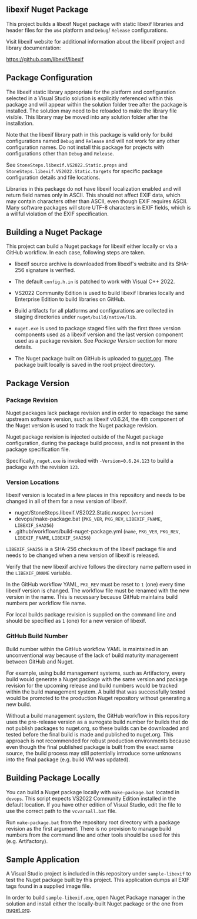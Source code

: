 ## libexif Nuget Package

This project builds a libexif Nuget package with static libexif
libraries and header files  for the `x64` platform and `Debug`/
`Release` configurations.

Visit libexif website for additional information about the libexif
project and library documentation:

https://github.com/libexif/libexif

## Package Configuration

The libexif static library appropriate for the platform and
configuration selected in a Visual Studio solution is explicitly
referenced within this package and will appear within the solution
folder tree after the package is installed. The solution may need
to be reloaded to make the library file visible. This library may
be moved into any solution folder after the installation.

Note that the libexif library path in this package is valid only
for build configurations named `Debug` and `Release` and will
not work for any other configuration names. Do not install this
package for projects with configurations other than `Debug` and
`Release`.

See `StoneSteps.libexif.VS2022.Static.props` and
`StoneSteps.libexif.VS2022.Static.targets`
for specific package configuration details and file locations.

Libraries in this package do not have libexif localization
enabled and will return field names only in ASCII. This should
not affect EXIF data, which may contain characters other than
ASCII, even though EXIF requires ASCII. Many software packages
will store UTF-8 characters in EXIF fields, which is a willful
violation of the EXIF specification.

## Building a Nuget Package

This project can build a Nuget package for libexif either locally
or via a GitHub workflow. In each case, following steps are taken.

  * libexif source archive is downloaded from libexif's website and
    its SHA-256 signature is verified.

  * The default `config.h.in` is patched to work with Visual C++
    2022.

  * VS2022 Community Edition is used to build libexif libraries
    locally and Enterprise Edition to build libraries on GitHub.

  * Build artifacts for all platforms and configurations are
    collected in staging directories under `nuget/build/native/lib`.

  * `nuget.exe` is used to package staged files with the first
    three version components used as a libexif version and the last
    version component used as a package revision. See _Package
    Version_ section for more details.

  * The Nuget package built on GitHub is uploaded to [nuget.org][].
    The package built locally is saved in the root project
    directory.

## Package Version

### Package Revision

Nuget packages lack package revision and in order to repackage
the same upstream software version, such as libexif v0.6.24, the
4th component of the Nuget version is used to track the Nuget
package revision.

Nuget package revision is injected outside of the Nuget package
configuration, during the package build process, and is not present
in the package specification file.

Specifically, `nuget.exe` is invoked with `-Version=0.6.24.123`
to build a package with the revision `123`.

### Version Locations

libexif version is located in a few places in this repository and
needs to be changed in all of them for a new version of libexif.

  * nuget/StoneSteps.libexif.VS2022.Static.nuspec (`version`)
  * devops/make-package.bat (`PKG_VER`, `PKG_REV`, `LIBEXIF_FNAME`,
    `LIBEXIF_SHA256`)
  * .github/workflows/build-nuget-package.yml (`name`, `PKG_VER`,
    `PKG_REV`, `LIBEXIF_FNAME`, `LIBEXIF_SHA256`)

`LIBEXIF_SHA256` ia a SHA-256 checksum of the libexif package file and
needs to be changed when a new version of libexif is released.

Verify that the new libexif archive follows the directory name
pattern used in the `LIBEXIF_DNAME` variable.

In the GitHub workflow YAML, `PKG_REV` must be reset to `1` (one)
every time libexif version is changed. The workflow file must be
renamed with the new version in the name. This is necessary because
GitHub maintains build numbers per workflow file name.

For local builds package revision is supplied on the command line
and should be specified as `1` (one) for a new version of libexif.

### GitHub Build Number

Build number within the GitHub workflow YAML is maintained in an
unconventional way because of the lack of build maturity management
between GitHub and Nuget.

For example, using build management systems, such as Artifactory,
every build would generate a Nuget package with the same version
and package revision for the upcoming release and build numbers
would be tracked within the build management system. A build that
was successfully tested would be promoted to the production Nuget
repository without generating a new build.

Without a build management system, the GitHub workflow in this
repository uses the pre-release version as a surrogate build
number for builds that do not publish packages to nuget.org,
so these builds can be downloaded and tested before the final
build is made and published to nuget.org. This approach is not
recommended for robust production environments because even
though the final published package is built from the exact
same source, the build process may still potentially introduce 
some unknowns into the final package (e.g. build VM was updated).

## Building Package Locally

You can build a Nuget package locally with `make-package.bat`
located in `devops`. This script expects VS2022 Community Edition
installed in the default location. If you have other edition of
Visual Studio, edit the file to use the correct path to the
`vcvarsall.bat` file.

Run `make-package.bat` from the repository root directory with a
package revision as the first argument. There is no provision to
manage build numbers from the command line and other tools should
be used for this (e.g. Artifactory).

## Sample Application

A Visual Studio project is included in this repository under
`sample-libexif` to test the Nuget package built by this project.
This application dumps all EXIF tags found in a supplied image
file.

In order to build `sample-libexif.exe`, open Nuget Package manager
in the solution and install either the locally-built Nuget package
or the one from [nuget.org][].

[nuget.org]: https://www.nuget.org/packages/StoneSteps.libexif.VS2022.Static/
